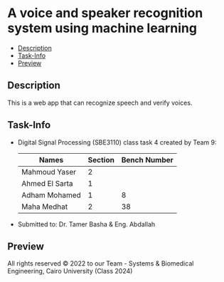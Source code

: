 
# A voice and speaker recognition system using machine learning


  - [Description](#description)
  - [Task-Info](#task-info)
  - [Preview](#Preview)

## Description
   This is a web app that can recognize speech and verify voices.



## Task-Info
- Digital Signal Processing (SBE3110) class task 4 created by Team 9:

  | Names               | Section | Bench Number |
  | ------------------- | ------- | ------------ |
  | Mahmoud Yaser       |    2    |              |
  | Ahmed El Sarta      |    1    |              |
  | Adham Mohamed       |    1    |     8        |
  | Maha Medhat         |    2    |     38       |
- Submitted to: Dr. Tamer Basha & Eng. Abdallah
## Preview


All rights reserved © 2022 to our Team - Systems & Biomedical Engineering, Cairo University (Class 2024)